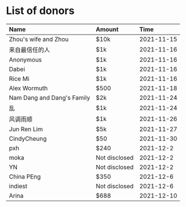 # List of donors
| Name         | Amount | Time       |
|:-------------|:-------|:-----------|
| Zhou's wife and Zhou | $10k   | 2021-11-15 |
| 来自最信任的人 | $1k   | 2021-11-16 |
| Anonymous    | $1k    | 2021-11-16 |
| Dabei        | $1k    | 2021-11-16 |
| Rice Mi      | $1k    | 2021-11-16 |
| Alex Wormuth | $500  | 2021-11-18 |
| Nam Dang and Dang's Family | $2k   | 2021-11-24 |
| 乱           | $1k    | 2021-11-24 |
| 风调雨顺      | $1k    | 2021-11-26 |
| Jun Ren Lim  | $5k   | 2021-11-27 |
| CindyCheung  | $50   | 2021-11-30 |
| pxh | $240  | 2021-12-2 |
| moka | Not disclosed | 2021-12-2 |
| YN | Not disclosed | 2021-12-2 |
| China PEng | $350 | 2021-12-6 |
| indiest      | Not disclosed | 2021-12-6 |
| Arina | $688 | 2021-12-10 |